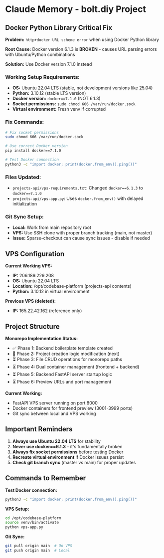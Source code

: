 # Claude Memory - bolt.diy Project

## Docker Python Library Critical Fix

**Problem:** `http+docker URL scheme error` when using Docker Python library

**Root Cause:** Docker version 6.1.3 is **BROKEN** - causes URL parsing errors with Ubuntu/Python combinations

**Solution:** Use Docker version 7.1.0 instead

### Working Setup Requirements:
- **OS:** Ubuntu 22.04 LTS (stable, not development versions like 25.04)
- **Python:** 3.10.12 (stable LTS version)
- **Docker version:** `docker==7.1.0` (NOT 6.1.3)
- **Socket permissions:** `sudo chmod 666 /var/run/docker.sock`
- **Virtual environment:** Fresh venv if corrupted

### Fix Commands:
```bash
# Fix socket permissions
sudo chmod 666 /var/run/docker.sock

# Use correct Docker version
pip install docker==7.1.0

# Test Docker connection
python3 -c "import docker; print(docker.from_env().ping())"
```

### Files Updated:
- `projects-api/vps-requirements.txt`: Changed `docker==6.1.3` to `docker==7.1.0`
- `projects-api/vps-app.py`: Uses `docker.from_env()` with delayed initialization

### Git Sync Setup:
- **Local:** Work from main repository root
- **VPS:** Use SSH clone with proper branch tracking (main, not master)
- **Issue:** Sparse-checkout can cause sync issues - disable if needed

## VPS Configuration

**Current Working VPS:**
- **IP:** 206.189.229.208
- **OS:** Ubuntu 22.04 LTS 
- **Location:** /opt/codebase-platform (projects-api contents)
- **Python:** 3.10.12 in virtual environment

**Previous VPS (deleted):**
- **IP:** 165.22.42.162 (reference only)

## Project Structure

**Monorepo Implementation Status:**
- ✅ Phase 1: Backend boilerplate template created
- 🔄 Phase 2: Project creation logic modification (next)
- ⏳ Phase 3: File CRUD operations for monorepo paths
- ⏳ Phase 4: Dual container management (frontend + backend)
- ⏳ Phase 5: Backend FastAPI server startup logic
- ⏳ Phase 6: Preview URLs and port management

**Current Working:**
- FastAPI VPS server running on port 8000
- Docker containers for frontend preview (3001-3999 ports)
- Git sync between local and VPS working

## Important Reminders

1. **Always use Ubuntu 22.04 LTS** for stability
2. **Never use docker==6.1.3** - it's fundamentally broken
3. **Always fix socket permissions** before testing Docker
4. **Recreate virtual environment** if Docker issues persist
5. **Check git branch sync** (master vs main) for proper updates

## Commands to Remember

**Test Docker connection:**
```bash
python3 -c "import docker; print(docker.from_env().ping())"
```

**VPS Setup:**
```bash
cd /opt/codebase-platform
source venv/bin/activate
python vps-app.py
```

**Git Sync:**
```bash
git pull origin main  # On VPS
git push origin main  # Local
```